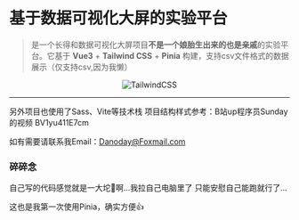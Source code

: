 # 基于数据可视化大屏的实验平台
> 是一个长得和数据可视化大屏项目**不是一个娘胎生出来的也是亲戚**的实验平台。它基于 **Vue3** + **Tailwind&nbsp;CSS** + **Pinia** 构建，支持csv文件格式的数据展示（仅支持csv,因为我懒）

<div align="center">

![TailwindCSS](https://img.shields.io/badge/TailwindCSS-3-38bdf8?logo=tailwindcss)

</div>

---

另外项目也使用了Sass、Vite等技术栈
项目结构样式参考：B站up程序员Sunday的视频 BV1yu411E7cm

如有需要请联系我Email：Danoday@Foxmail.com

### 碎碎念
自己写的代码感觉就是一大坨💩啊...我拉自己电脑里了
只能安慰自己能跑就行了...

这也是我第一次使用Pinia，确实方便👍